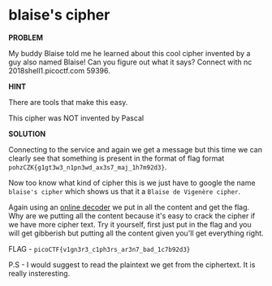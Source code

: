 # blaise's cipher

__PROBLEM__

My buddy Blaise told me he learned about this cool cipher invented by a guy also named Blaise! Can you figure out what it says? Connect with nc 2018shell1.picoctf.com 59396.

__HINT__

There are tools that make this easy.

This cipher was NOT invented by Pascal

__SOLUTION__

Connecting to the service and again we get a message but this time we can clearly see that something is present in the format of flag format `pohzCZK{g1gt3w3_n1pn3wd_ax3s7_maj_1h7m92d3}`.

Now too know what kind of cipher this is we just have to google the name `blaise's cipher` which shows us that it a `Blaise de Vigenère cipher`.

Again using an [online decoder](https://www.guballa.de/vigenere-solver) we put in all the content and get the flag.
Why are we putting all the content because it's easy to crack the cipher if we have more cipher text. Try it yourself, first just put in the flag and you will get gibberish but putting all the content given you'll get everything right.

FLAG - `picoCTF{v1gn3r3_c1ph3rs_ar3n7_bad_1c7b92d3}`

P.S - I would suggest to read the plaintext we get from the ciphertext. It is really insteresting.
